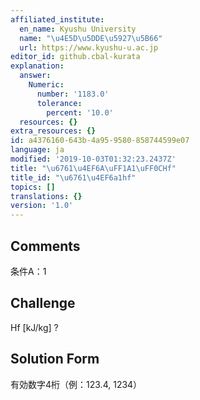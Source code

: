 ```yaml
---
affiliated_institute:
  en_name: Kyushu University
  name: "\u4E5D\u5DDE\u5927\u5B66"
  url: https://www.kyushu-u.ac.jp
editor_id: github.cbal-kurata
explanation:
  answer:
    Numeric:
      number: '1183.0'
      tolerance:
        percent: '10.0'
  resources: {}
extra_resources: {}
id: a4376160-643b-4a95-9580-858744599e07
language: ja
modified: '2019-10-03T01:32:23.2437Z'
title: "\u6761\u4EF6A\uFF1A1\uFF0CHf"
title_id: "\u6761\u4EF6a1hf"
topics: []
translations: {}
version: '1.0'
---
```


## Comments
条件A：1

## Challenge
Hf [kJ/kg] ?

## Solution Form
有効数字4桁（例：123.4,  1234）




